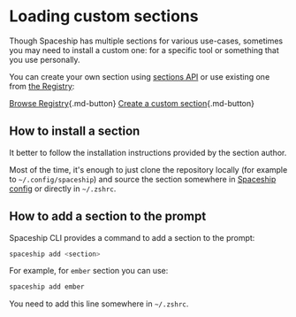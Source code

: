 # Loading custom sections

Though Spaceship has multiple sections for various use-cases, sometimes you may need to install a custom one: for a specific tool or something that you use personally.

You can create your own section using [sections API](/api/section) or use existing one from [the Registry](../registry.md):

[Browse Registry](../registry.md){.md-button} [Create a custom section](/advanced/creating-section ""){.md-button}

## How to install a section

It better to follow the installation instructions provided by the section author.

Most of the time, it's enough to just clone the repository locally (for example to `~/.config/spaceship`) and source the section somewhere in [Spaceship config](/config/intro/#create-a-config-file) or directly in `~/.zshrc`.

## How to add a section to the prompt

Spaceship CLI provides a command to add a section to the prompt:

```zsh
spaceship add <section>
```

For example, for `ember` section you can use:

```zsh
spaceship add ember
```

You need to add this line somewhere in `~/.zshrc`.
